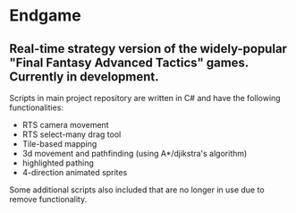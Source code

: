 # Endgame
## Real-time strategy version of the widely-popular "Final Fantasy Advanced Tactics" games. Currently in development.

Scripts in main project repository are written in C# and have the following functionalities:
* RTS camera movement
* RTS select-many drag tool
* Tile-based mapping
* 3d movement and pathfinding (using A\*/djikstra's algorithm)
* highlighted pathing
* 4-direction animated sprites

Some additional scripts also included that are no longer in use due to remove functionality.
